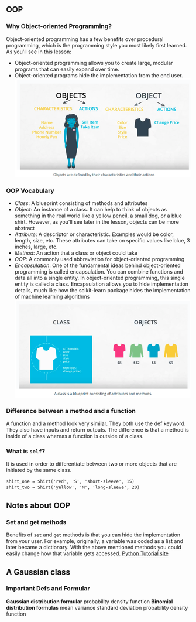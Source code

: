 ## OOP
### Why Object-oriented Programming?
Object-oriented programming has a few benefits over procedural programming, which is the programming style you most likely first learned. As you'll see in this lesson:
* Object-oriented programming allows you to create large, modular programs that can easily expand over time.
* Object-oriented programs hide the implementation from the end user.
![oop](screenshots/oop_1.png "object-oriented programming")
### OOP Vocabulary
* *Class*: A blueprint consisting of methods and attributes
* *Object*: An instance of a class. It can help to think of objects as something in the real world like a yellow pencil, a small dog, or a blue shirt. However, as you'll see later in the lesson, objects can be more abstract
* *Attribute*: A descriptor or characteristic. Examples would be color, length, size, etc. These attributes can take on specific values like blue, 3 inches, large, etc.
* *Method*: An action that a class or object could take
* *OOP*: A commonly used abbreviation for object-oriented programming
* *Encapsulation*: One of the fundamental ideas behind object-oriented programming is called encapsulation. You can combine functions and data all into a single entity. In object-oriented programming, this single entity is called a class. Encapsulation allows you to hide implementation details, much like how the scikit-learn package hides the implementation of machine learning algorithms 
![oop](screenshots/oop_2.png "oop 2")
### Difference between a method and a function
A function and a method look very similar. They both use the def keyword. They also have inputs and return outputs. The difference is that a method is inside of a class whereas a function is outside of a class.
### What is ```self```?
It is used in order to differentiate between two or more objects that are initiated by the same class.
```
shirt_one = Shirt('red', 'S', 'short-sleeve', 15)
shirt_two = Shirt('yellow', 'M', 'long-sleeve', 20)
```
## Notes about OOP
### Set and get methods
Benefits of ```set``` and ```get``` methods is that you can hide the implementation from your user. For example, originally, a variable was coded as a list and later became a dictionary. With the above mentioned methods you could easily change how that variable gets accessed.
[Python Tutorial site](https://python-course.eu/oop/properties-vs-getters-and-setters.php)
## A Gaussian class
### Important Defs and Formular
**Gaussian distribution formular**
probability density function
**Binomial distribution formulas**
mean
variance
standard deviation
probability density function
